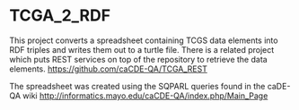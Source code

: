 # TCGA_2_RDF

This project converts a spreadsheet containing TCGS data elements into RDF triples and writes them out to a turtle file.  There is a related project which puts REST services on top of the repository to retrieve the data elements.
	https://github.com/caCDE-QA/TCGA_REST

The spreadsheet was created using the SQPARL queries found in the caDE-QA wiki
	http://informatics.mayo.edu/caCDE-QA/index.php/Main_Page
	
	

